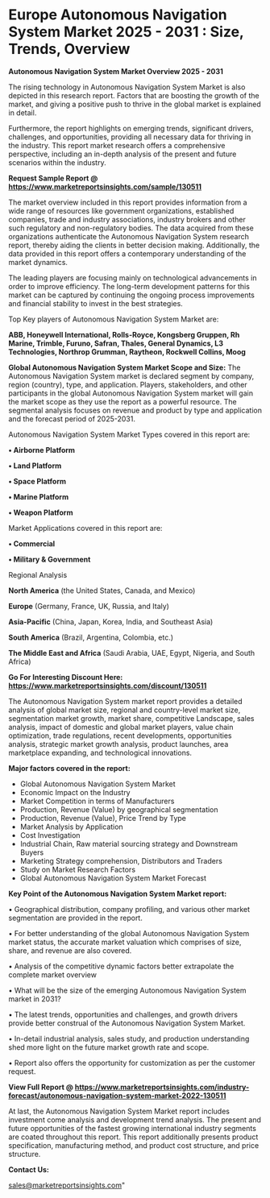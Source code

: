 # Europe Autonomous Navigation System Market 2025 - 2031 : Size, Trends, Overview

<Strong> Autonomous Navigation System Market Overview 2025 - 2031</strong>

The rising technology in Autonomous Navigation System Market is also depicted in this research report. Factors that are boosting the growth of the market, and giving a positive push to thrive in the global market is explained in detail.

Furthermore, the report highlights on emerging trends, significant drivers, challenges, and opportunities, providing all necessary data for thriving in the industry. This report market research offers a comprehensive perspective, including an in-depth analysis of the present and future scenarios within the industry.

<strong>Request Sample Report @ <a href=https://www.marketreportsinsights.com/sample/130511>https://www.marketreportsinsights.com/sample/130511</a></strong>

The market overview included in this report provides information from a wide range of resources like government organizations, established companies, trade and industry associations, industry brokers and other such regulatory and non-regulatory bodies. The data acquired from these organizations authenticate the Autonomous Navigation System research report, thereby aiding the clients in better decision making. Additionally, the data provided in this report offers a contemporary understanding of the market dynamics.

The leading players are focusing mainly on technological advancements in order to improve efficiency. The long-term development patterns for this market can be captured by continuing the ongoing process improvements and financial stability to invest in the best strategies.

Top Key players of Autonomous Navigation System Market are:

<strong>ABB, Honeywell International, Rolls-Royce, Kongsberg Gruppen, Rh Marine, Trimble, Furuno, Safran, Thales, General Dynamics, L3 Technologies, Northrop Grumman, Raytheon, Rockwell Collins, Moog</strong>

<strong><b>Global Autonomous Navigation System Market Scope and Size:</b></strong>
The Autonomous Navigation System market is declared segment by company, region (country), type, and application. Players, stakeholders, and other participants in the global Autonomous Navigation System market will gain the market scope as they use the report as a powerful resource. The segmental analysis focuses on revenue and product by type and application and the forecast period of 2025-2031.

Autonomous Navigation System Market Types covered in this report are:

<strong>• Airborne Platform

• Land Platform

• Space Platform

• Marine Platform

• Weapon Platform</strong>

Market Applications covered in this report are:

<strong>• Commercial

• Military & Government</strong> 

Regional Analysis

<strong>North America</strong> (the United States, Canada, and Mexico)

<strong>Europe</strong> (Germany, France, UK, Russia, and Italy)

<strong>Asia-Pacific</strong> (China, Japan, Korea, India, and Southeast Asia)

<strong>South America</strong> (Brazil, Argentina, Colombia, etc.)

<strong>The Middle East and Africa</strong> (Saudi Arabia, UAE, Egypt, Nigeria, and South Africa)

<strong>Go For Interesting Discount Here: <a href=https://www.marketreportsinsights.com/discount/130511>https://www.marketreportsinsights.com/discount/130511</a></strong>

The Autonomous Navigation System market report provides a detailed analysis of global market size, regional and country-level market size, segmentation market growth, market share, competitive Landscape, sales analysis, impact of domestic and global market players, value chain optimization, trade regulations, recent developments, opportunities analysis, strategic market growth analysis, product launches, area marketplace expanding, and technological innovations.

<strong><b>Major factors covered in the report:</b></strong>
<ul>
  <li>Global Autonomous Navigation System Market </li>
  <li>Economic Impact on the Industry</li>
  <li>Market Competition in terms of Manufacturers</li>
  <li>Production, Revenue (Value) by geographical segmentation</li>
  <li>Production, Revenue (Value), Price Trend by Type</li>
  <li>Market Analysis by Application</li>
  <li>Cost Investigation</li>
  <li>Industrial Chain, Raw material sourcing strategy and Downstream Buyers</li>
  <li>Marketing Strategy comprehension, Distributors and Traders</li>
  <li>Study on Market Research Factors</li>
  <li>Global Autonomous Navigation System Market Forecast</li>
</ul>

<strong><b>Key Point of the Autonomous Navigation System Market report:</b></strong>

• Geographical distribution, company profiling, and various other market segmentation are provided in the report.

• For better understanding of the global Autonomous Navigation System market status, the accurate market valuation which comprises of size, share, and revenue are also covered.

• Analysis of the competitive dynamic factors better extrapolate the complete market overview

• What will be the size of the emerging Autonomous Navigation System market in 2031?

• The latest trends, opportunities and challenges, and growth drivers provide better construal of the Autonomous Navigation System Market.

• In-detail industrial analysis, sales study, and production understanding shed more light on the future market growth rate and scope.

• Report also offers the opportunity for customization as per the customer request.

<strong><b>View Full Report @ <a href=https://www.marketreportsinsights.com/industry-forecast/autonomous-navigation-system-market-2022-130511>https://www.marketreportsinsights.com/industry-forecast/autonomous-navigation-system-market-2022-130511</a></b></strong>


At last, the Autonomous Navigation System Market report includes investment come analysis and development trend analysis. The present and future opportunities of the fastest growing international industry segments are coated throughout this report. This report additionally presents product specification, manufacturing method, and product cost structure, and price structure.

<strong>Contact Us:</strong>

sales@marketreportsinsights.com"
